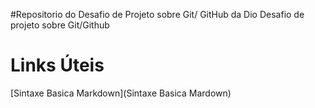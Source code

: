 #Repositorio do Desafio de Projeto sobre Git/ GitHub da Dio
Desafio de projeto sobre Git/Github

# Links Úteis
[Sintaxe Basica Markdown](Sintaxe Basica Mardown)
